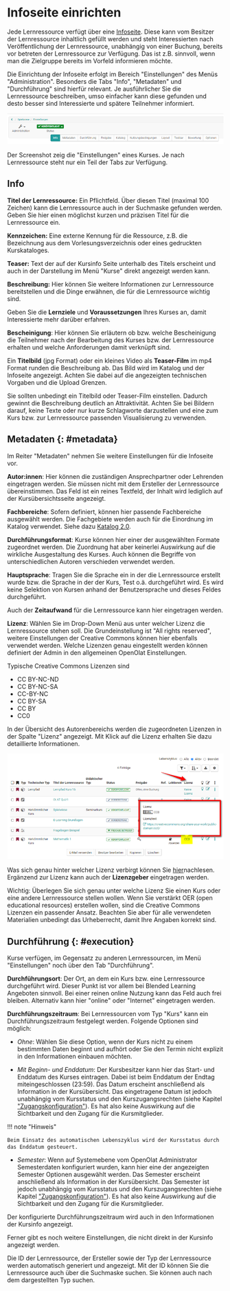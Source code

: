 # Infoseite einrichten

Jede Lernressource verfügt über eine [Infoseite](../learningresources/Info_page.de.md). Diese kann
vom Besitzer der Lernressource inhaltlich gefüllt werden und steht
Interessierten nach Veröffentlichung der Lernressource, unabhängig von einer
Buchung, bereits vor betreten der Lernressource zur Verfügung. Das ist z.B.
sinnvoll, wenn man die Zielgruppe bereits im Vorfeld informieren möchte.

Die Einrichtung der Infoseite erfolgt im Bereich "Einstellungen" des Menüs
"Administration". Besonders die Tabs "Info", "Metadaten" und "Durchführung"
sind hierfür relevant. Je ausführlicher Sie die Lernressource beschreiben,
umso einfacher kann diese gefunden und desto besser sind Interessierte und
spätere Teilnehmer informiert.

![Kursadministration Einstellungen](assets/course_setting_tabs_DE.png)

Der Screenshot zeig die "Einstellungen" eines Kurses. Je nach Lernressource
steht nur ein Teil der Tabs zur Verfügung.

## Info

 **Titel der Lernressource:** Ein Pflichtfeld.
 Über diesen Titel (maximal 100 Zeichen) kann die Lernressource auch in der Suchmaske gefunden werden. Geben Sie hier einen möglichst kurzen und präzisen Titel für die Lernressource ein.

**Kennzeichen:** Eine externe Kennung für die Ressource, z.B. die Bezeichnung
aus dem Vorlesungsverzeichnis oder eines gedruckten Kurskataloges.

**Teaser:** Text der auf der Kursinfo Seite unterhalb des Titels erscheint und auch in der Darstellung im Menü "Kurse" direkt angezeigt werden kann.

 **Beschreibung:** Hier können Sie weitere Informationen zur Lernressource
bereitstellen und die Dinge erwähnen, die für die Lernressource wichtig sind.

Geben Sie die **Lernziele** und **Voraussetzungen** Ihres Kurses an, damit
Interessierte mehr darüber erfahren.

 **Bescheinigung**: Hier können Sie erläutern ob bzw. welche Bescheinigung
die Teilnehmer nach der Bearbeitung des Kurses bzw. der Lernressource erhalten
und welche Anforderungen damit verknüpft sind.

Ein **Titelbild** (jpg Format) oder ein kleines Video als **Teaser-Film** im
mp4 Format runden die Beschreibung ab. Das Bild wird im Katalog und der
Infoseite angezeigt. Achten Sie dabei auf die angezeigten technischen Vorgaben
und die Upload Grenzen.

Sie sollten unbedingt ein Titelbild oder Teaser-Film einstellen. Dadurch
gewinnt die Beschreibung deutlich an Attraktivität. Achten Sie bei Bildern
darauf, keine Texte oder nur kurze Schlagworte darzustellen und eine zum Kurs
bzw. zur Lernressource passenden Visualisierung zu verwenden.

## Metadaten {: #metadata}

Im Reiter "Metadaten" nehmen Sie weitere Einstellungen für die Infoseite vor.

**Autor:innen**: Hier können die zuständigen Ansprechpartner oder Lehrenden
eingetragen werden. Sie müssen nicht mit dem Ersteller der Lernressource
übereinstimmen. Das Feld ist ein reines Textfeld, der Inhalt wird lediglich
auf der Kursübersichtsseite angezeigt.

 **Fachbereiche**: Sofern definiert, können hier passende Fachbereiche
ausgewählt werden. Die Fachgebiete werden auch für die Einordnung im Katalog verwendet. Siehe dazu [Katalog 2.0](../area_modules/catalog2.0.de.md).

 **Durchführungsformat**: Kurse können hier einer der ausgewählten Formate
zugeordnet werden. Die Zuordnung hat aber keinerlei Auswirkung auf die
wirkliche Ausgestaltung des Kurses. Auch können die Begriffe von
unterschiedlichen Autoren verschieden verwendet werden.

 **Hauptsprache**: Tragen Sie die Sprache ein in der die Lernressource
erstellt wurde bzw. die Sprache in der der Kurs, Test o.ä. durchgeführt wird.
Es wird keine Selektion von Kursen anhand der Benutzersprache und dieses
Feldes durchgeführt.

Auch der **Zeitaufwand** für die Lernressource kann hier eingetragen werden.

 **Lizenz**: Wählen Sie im Drop-Down Menü aus unter welcher Lizenz die
Lernressource stehen soll. Die Grundeinstellung ist "All rights reserved",
weitere Einstellungen der Creative Commons können hier ebenfalls verwendet
werden. Welche Lizenzen genau eingestellt werden können definiert der Admin in
den allgemeinen OpenOlat Einstellungen.

Typische Creative Commons Lizenzen sind

* CC BY-NC-ND
* CC BY-NC-SA
* CC-BY-NC
* CC BY-SA
* CC BY
* CC0

In der Übersicht des Autorenbereichs werden die zugeordneten Lizenzen in der Spalte "Lizenz" angezeigt. Mit Klick auf die Lizenz erhalten Sie dazu detaillierte Informationen.

![Lizenzen im Autorenbereich](assets/Autorenbereich_Lizenz.png)

Was sich genau hinter welcher Lizenz verbirgt können Sie [hier](https://creativecommons.org/licenses/?lang=de)nachlesen.  Ergänzend zur Lizenz kann auch der **Lizenzgeber** eingetragen werden.

Wichtig: Überlegen Sie sich genau unter welche Lizenz Sie einen Kurs oder eine
andere Lernressource stellen wollen. Wenn Sie verstärkt OER (open educational
resources) erstellen wollen, sind die Creative Commons Lizenzen ein passender
Ansatz. Beachten Sie aber für alle verwendeten Materialien unbedingt das
Urheberrecht, damit Ihre Angaben korrekt sind.

## Durchführung {: #execution}

Kurse verfügen, im Gegensatz zu anderen Lernressourcen, im Menü
"Einstellungen" noch über den Tab "Durchführung".

 **Durchführungsort**: Der Ort, an dem ein Kurs bzw. eine Lernressource
durchgeführt wird. Dieser Punkt ist vor allem bei Blended Learning Angeboten
sinnvoll. Bei einer reinen online Nutzung kann das Feld auch frei bleiben.
Alternativ kann hier "online" oder "Internet" eingetragen werden.

 **Durchführungszeitraum**: Bei Lernressourcen vom Typ "Kurs" kann ein
Durchführungszeitraum festgelegt werden. Folgende Optionen sind möglich:

* _Ohne_: Wählen Sie diese Option, wenn der Kurs nicht zu einem bestimmten Daten beginnt und aufhört oder Sie den Termin nicht explizit in den Informationen einbauen möchten.

* _Mit Beginn- und Enddatum_: Der Kursbesitzer kann hier das Start- und Enddatum des Kurses eintragen. Dabei ist beim Enddatum der Endtag miteingeschlossen (23:59). Das Datum erscheint anschließend als Information in der Kursübersicht. Das eingetragene Datum ist jedoch unabhängig vom Kursstatus und den Kurszugangsrechten (siehe Kapitel ["Zugangskonfiguration"](../learningresources/Access_configuration.de.md)). Es hat also keine Auswirkung auf die Sichtbarkeit und den Zugang für die Kursmitglieder.

!!! note "Hinweis"

    Beim Einsatz des automatischen Lebenszyklus wird der Kursstatus durch das Enddatum gesteuert.

* _Semester_: Wenn auf Systemebene vom OpenOlat Administrator Semesterdaten konfiguriert wurden, kann hier eine der angezeigten Semester Optionen ausgewählt werden. Das Semester erscheint anschließend als Information in der Kursübersicht. Das Semester ist jedoch unabhängig vom Kursstatus und den Kurszugangsrechten (siehe Kapitel ["Zugangskonfiguration"](../learningresources/Access_configuration.de.md)). Es hat also keine Auswirkung auf die Sichtbarkeit und den Zugang für die Kursmitglieder.

Der konfigurierte Durchführungszeitraum wird auch in den Informationen der
Kursinfo angezeigt.

Ferner gibt es noch weitere Einstellungen, die nicht direkt in der Kursinfo
angezeigt werden.

Die ID der Lernressource, der Ersteller sowie der Typ der Lernressource werden
automatisch generiert und angezeigt. Mit der ID können Sie die Lernressource
auch über die Suchmaske suchen. Sie können auch nach dem dargestellten Typ
suchen.
